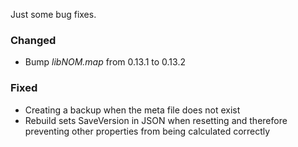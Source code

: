 Just some bug fixes.

### Changed
* Bump *libNOM.map* from 0.13.1 to 0.13.2

### Fixed
* Creating a backup when the meta file does not exist
* Rebuild sets SaveVersion in JSON when resetting and therefore preventing other properties from being calculated correctly
